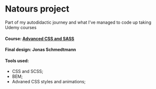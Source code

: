 # Natours project
Part of my autodidactic journey and what I've managed to code up taking Udemy courses



#### Course: [Advanced CSS and SASS](http://www.udemy.com/course/advanced-css-and-sass)

#### Final design: Jonas Schmedtmann

#### Tools used:
- CSS and SCSS;
- BEM;
- Advaned CSS styles and animations;


